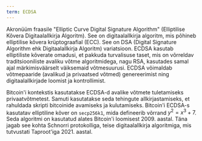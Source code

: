 ```yaml
---
term: ECDSA
---
```


Akronüüm fraasile "Elliptic Curve Digital Signature Algorithm" (Elliptilise Kõvera Digitaalallkirja Algoritm). See on digitaalallkirja algoritm, mis põhineb elliptilise kõvera krüptograafial (ECC). See on DSA (Digital Signature Algorithm ehk Digitaalallkirja Algoritm) variatsioon. ECDSA kasutab elliptiliste kõverate omadusi, et pakkuda turvalisuse taset, mis on võrreldav traditsiooniliste avaliku võtme algoritmidega, nagu RSA, kasutades samal ajal märkimisväärselt väiksemaid võtmesuurusi. ECDSA võimaldab võtmepaaride (avalikud ja privaatsed võtmed) genereerimist ning digitaalallkirjade loomist ja kontrollimist.

Bitcoin'i kontekstis kasutatakse ECDSA-d avalike võtmete tuletamiseks privaatvõtmetest. Samuti kasutatakse seda tehingute allkirjastamiseks, et rahuldada skripti bitcoinide avamiseks ja kulutamiseks. Bitcoin'i ECDSA-s kasutatav elliptiline kõver on `secp256k1`, mida defineerib võrrand $y^2 = x^3 + 7$. Seda algoritmi on kasutatud alates Bitcoin'i loomisest 2009. aastal. Täna jagab see kohta Schnorri protokolliga, teise digitaalallkirja algoritmiga, mis tutvustati Taproot'iga 2021. aastal.